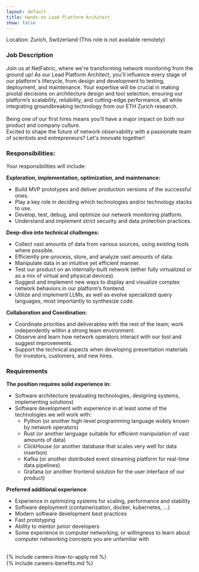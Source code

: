 ```yaml
---
layout: default
title: Hands-on Lead Platform Architect
show: false
---
```


Location: Zurich, Switzerland (This role is not available remotely)

### Job Description

Join us at NetFabric, where we're transforming network monitoring from the ground up! As our Lead Platform Architect, you'll influence every stage of our platform's lifecycle, from design and development to testing, deployment, and maintenance. Your expertise will be crucial in making pivotal decisions on architecture design and tool selection, ensuring our platform’s scalability, reliability, and cutting-edge performance, all while integrating groundbreaking technology from our ETH Zurich research.
<br><br>
Being one of our first hires means you'll have a major impact on both our product and company culture. <br>
Excited to shape the future of network observability with a passionate team of scientists and entrepreneurs? Let's innovate together!


### Responsibilities:
Your responsibilities will include:

**Exploration, implementation, optimization, and maintenance:**
- Build MVP prototypes and deliver production versions of the successful ones.
- Play a key role in deciding which technologies and/or technology stacks to use.
- Develop, test, debug, and optimize our network monitoring platform.
- Understand and implement strict security and data protection practices.

**Deep-dive into technical challenges:**
- Collect vast amounts of data from various sources, using existing tools where possible.
- Efficiently pre-process, store, and analyze vast amounts of data.
- Manipulate data in an intuitive yet efficient manner.
- Test our product on an internally-built network (either fully virtualized or as a mix of virtual and physical devices).
- Suggest and implement new ways to display and visualize complex network behaviors in our platform’s frontend.
- Utilize and implement LLMs, as well as evolve specialized query languages, most importantly to synthesize code.

**Collaboration and Coordination:**
- Coordinate priorities and deliverables with the rest of the team; work independently within a strong team environment.
- Observe and learn how network operators interact with our tool and suggest improvements.
- Support the technical aspects when developing presentation materials for investors, customers, and new hires.

### Requirements

**The position requires solid experience in:**
- Software architecture (evaluating technologies, designing systems, implementing solutions)
- Software development with experience in at least some of the technologies we will work with:
  - Python (or another high-level programming language widely known by network operators)
  - Rust (or another language suitable for efficient manipulation of vast amounts of data)
  - ClickHouse (or another database that scales very well for data insertion)
  - Kafka (or another distributed event streaming platform for real-time data pipelines)
  - Grafana (or another frontend solution for the user interface of our product)

**Preferred additional experience**:
- Experience in optimizing systems for scaling, performance and stability
- Software deployment (containerization, docker, kubernetes, …)
- Modern software development best practices
- Fast prototyping
- Ability to mentor junior developers
- Some experience in computer networking, or willingness to learn about computer networking concepts you are unfamiliar with
<br>
{% include careers-how-to-apply.md %}
<br>
{% include careers-benefits.md %}
